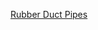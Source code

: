 [Rubber Duct Pipes](http://www.minecraftforum.net/forums/mapping-and-modding/minecraft-mods/requests-ideas-for-mods/2476964-rubber-duct-pipes-hang-those-pipes-up-transport)
